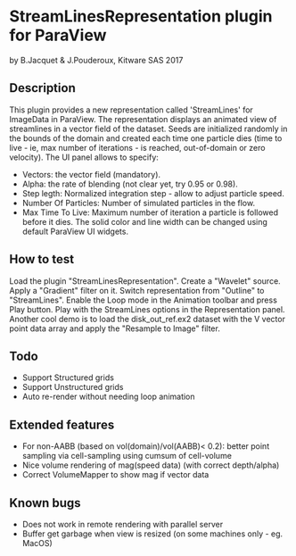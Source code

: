 StreamLinesRepresentation plugin for ParaView
=============================================

by B.Jacquet & J.Pouderoux, Kitware SAS 2017


Description
-----------

This plugin provides a new representation called 'StreamLines' for ImageData
in ParaView. The representation displays an animated view of streamlines in
a vector field of the dataset. Seeds are initialized randomly in the bounds
of the domain and created each time one particle dies (time to live - ie, max
number of iterations - is reached, out-of-domain or zero velocity).
The UI panel allows to specify:
* Vectors: the vector field (mandatory).
* Alpha: the rate of blending (not clear yet, try 0.95 or 0.98).
* Step legth: Normalized integration step - allow to adjust particle speed.
* Number Of Particles: Number of simulated particles in the flow.
* Max Time To Live: Maximum number of iteration a particle is followed before
  it dies.
The solid color and line width can be changed using default ParaView UI widgets.

How to test
-----------

Load the plugin "StreamLinesRepresentation".
Create a "Wavelet" source. Apply a "Gradient" filter on it.
Switch representation from "Outline" to "StreamLines".
Enable the Loop mode in the Animation toolbar and press Play button.
Play with the StreamLines options in the Representation panel.
Another cool demo is to load the disk_out_ref.ex2 dataset with the V vector
point data array and apply the "Resample to Image" filter.

Todo
----

* Support Structured grids
* Support Unstructured grids
* Auto re-render without needing loop animation

Extended features
-----------------

* For non-AABB (based on vol(domain)/vol(AABB)< 0.2): better point sampling via
  cell-sampling using cumsum of cell-volume
* Nice volume rendering of mag(speed data) (with correct depth/alpha)
* Correct VolumeMapper to show mag if vector data

Known bugs
----------

* Does not work in remote rendering with parallel server
* Buffer get garbage when view is resized (on some machines only - eg. MacOS)
